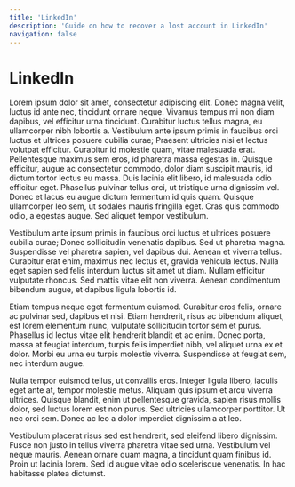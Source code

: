 ```yaml
---
title: 'LinkedIn'
description: 'Guide on how to recover a lost account in LinkedIn'
navigation: false
---
```


# LinkedIn

Lorem ipsum dolor sit amet, consectetur adipiscing elit. Donec magna velit, luctus id ante nec, tincidunt ornare neque. Vivamus tempus mi non diam dapibus, vel efficitur urna tincidunt. Curabitur luctus tellus magna, eu ullamcorper nibh lobortis a. Vestibulum ante ipsum primis in faucibus orci luctus et ultrices posuere cubilia curae; Praesent ultricies nisi et lectus volutpat efficitur. Curabitur id molestie quam, vitae malesuada erat. Pellentesque maximus sem eros, id pharetra massa egestas in. Quisque efficitur, augue ac consectetur commodo, dolor diam suscipit mauris, id dictum tortor lectus eu massa. Duis lacinia elit libero, id malesuada odio efficitur eget. Phasellus pulvinar tellus orci, ut tristique urna dignissim vel. Donec et lacus eu augue dictum fermentum id quis quam. Quisque ullamcorper leo sem, ut sodales mauris fringilla eget. Cras quis commodo odio, a egestas augue. Sed aliquet tempor vestibulum.

Vestibulum ante ipsum primis in faucibus orci luctus et ultrices posuere cubilia curae; Donec sollicitudin venenatis dapibus. Sed ut pharetra magna. Suspendisse vel pharetra sapien, vel dapibus dui. Aenean et viverra tellus. Curabitur erat enim, maximus nec lectus et, gravida vehicula lectus. Nulla eget sapien sed felis interdum luctus sit amet ut diam. Nullam efficitur vulputate rhoncus. Sed mattis vitae elit non viverra. Aenean condimentum bibendum augue, et dapibus ligula lobortis id.

Etiam tempus neque eget fermentum euismod. Curabitur eros felis, ornare ac pulvinar sed, dapibus et nisi. Etiam hendrerit, risus ac bibendum aliquet, est lorem elementum nunc, vulputate sollicitudin tortor sem et purus. Phasellus id lectus vitae elit hendrerit blandit et ac enim. Donec porta, massa at feugiat interdum, turpis felis imperdiet nibh, vel aliquet urna ex et dolor. Morbi eu urna eu turpis molestie viverra. Suspendisse at feugiat sem, nec interdum augue.

Nulla tempor euismod tellus, ut convallis eros. Integer ligula libero, iaculis eget ante at, tempor molestie metus. Aliquam quis ipsum et arcu viverra ultrices. Quisque blandit, enim ut pellentesque gravida, sapien risus mollis dolor, sed luctus lorem est non purus. Sed ultricies ullamcorper porttitor. Ut nec orci sem. Donec ac leo a dolor imperdiet dignissim a at leo.

Vestibulum placerat risus sed est hendrerit, sed eleifend libero dignissim. Fusce non justo in tellus viverra pharetra vitae sed urna. Vestibulum vel neque mauris. Aenean ornare quam magna, a tincidunt quam finibus id. Proin ut lacinia lorem. Sed id augue vitae odio scelerisque venenatis. In hac habitasse platea dictumst.